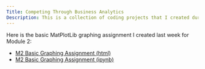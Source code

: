 ```yaml
---
Title: Competing Through Business Analytics
Description: This is a collection of coding projects that I created during the CTBA course at W&M
---
```


Here is the basic MatPlotLib graphing assignment I created last week for Module 2:
- [M2 Basic Graphing Assignment (html)](BasicGraphAssignment.html)
- [M2 Basic Graphing Assignment (ipynb)](BasicGraphAssignment.ipynb)
